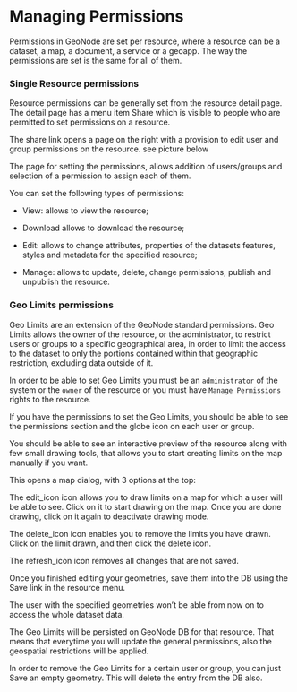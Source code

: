 # Managing Permissions

Permissions in GeoNode are set per resource, where a resource can be a dataset, a map, a document, a service or a geoapp. The way the permissions are set is the same for all of them.

### Single Resource permissions
Resource permissions can be generally set from the resource detail page. The detail page has a menu item Share which is visible to people who are permitted to set permissions on a resource.

The share link opens a page on the right with a provision to edit user and group permissions on the resource. see picture below


The page for setting the permissions, allows addition of users/groups and selection of a permission to assign each of them.


You can set the following types of permissions:

   - View: allows to view the resource;

   - Download allows to download the resource;

   - Edit: allows to change attributes, properties of the datasets features, styles and metadata for the specified resource;

   - Manage: allows to update, delete, change permissions, publish and unpublish the resource.


### Geo Limits permissions

Geo Limits are an extension of the GeoNode standard permissions. Geo Limits allows the owner of the resource, or the administrator, to restrict users or groups to a specific geographical area, in order to limit the access to the dataset to only the portions contained within that geographic restriction, excluding data outside of it.

In order to be able to set Geo Limits you must be an `administrator` of the system or the `owner` of the resource or you must have `Manage Permissions` rights to the resource.

If you have the permissions to set the Geo Limits, you should be able to see the permissions section and the globe icon on each user or group.


You should be able to see an interactive preview of the resource along with few small drawing tools, that allows you to start creating limits on the map manually if you want.

This opens a map dialog, with 3 options at the top:


The edit_icon icon allows you to draw limits on a map for which a user will be able to see. Click on it to start drawing on the map. Once you are done drawing, click on it again to deactivate drawing mode.

The delete_icon icon enables you to remove the limits you have drawn. Click on the limit drawn, and then click the delete icon.

The refresh_icon icon removes all changes that are not saved.

Once you finished editing your geometries, save them into the DB using the Save link in the resource menu.

The user with the specified geometries won’t be able from now on to access the whole dataset data.



The Geo Limits will be persisted on GeoNode DB for that resource. That means that everytime you will update the general permissions, also the geospatial restrictions will be applied.

In order to remove the Geo Limits for a certain user or group, you can just Save an empty geometry. This will delete the entry from the DB also.